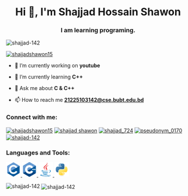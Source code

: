 <h1 align="center">Hi 👋, I'm Shajjad Hossain Shawon</h1>
<h3 align="center">I am learning programing.</h3>

<p align="left"> <img src="https://komarev.com/ghpvc/?username=shajjad-142&label=Profile%20views&color=0e75b6&style=flat" alt="shajjad-142" /> </p>

<p align="left"> <a href="https://twitter.com/shajjadshawon15" target="blank"><img src="https://img.shields.io/twitter/follow/shajjadshawon15?logo=twitter&style=for-the-badge" alt="shajjadshawon15" /></a> </p>

- 🔭 I’m currently working on **youtube**

- 🌱 I’m currently learning **C++**

- 💬 Ask me about **C & C++**

- 📫 How to reach me **21225103142@cse.bubt.edu.bd**

<h3 align="left">Connect with me:</h3>
<p align="left">
<a href="https://twitter.com/shajjadshawon15" target="blank"><img align="center" src="https://raw.githubusercontent.com/rahuldkjain/github-profile-readme-generator/master/src/images/icons/Social/twitter.svg" alt="shajjadshawon15" height="30" width="40" /></a>
<a href="https://fb.com/shajjad shawon" target="blank"><img align="center" src="https://raw.githubusercontent.com/rahuldkjain/github-profile-readme-generator/master/src/images/icons/Social/facebook.svg" alt="shajjad shawon" height="30" width="40" /></a>
<a href="https://instagram.com/shajjad_724" target="blank"><img align="center" src="https://raw.githubusercontent.com/rahuldkjain/github-profile-readme-generator/master/src/images/icons/Social/instagram.svg" alt="shajjad_724" height="30" width="40" /></a>
<a href="https://codeforces.com/profile/pseudonym_0170" target="blank"><img align="center" src="https://raw.githubusercontent.com/rahuldkjain/github-profile-readme-generator/master/src/images/icons/Social/codeforces.svg" alt="pseudonym_0170" height="30" width="40" /></a>
<a href="https://www.hackerearth.com/shajjad-142" target="blank"><img align="center" src="https://raw.githubusercontent.com/rahuldkjain/github-profile-readme-generator/master/src/images/icons/Social/hackerearth.svg" alt="shajjad-142" height="30" width="40" /></a>
</p>

<h3 align="left">Languages and Tools:</h3>
<p align="left"> <a href="https://www.cprogramming.com/" target="_blank" rel="noreferrer"> <img src="https://raw.githubusercontent.com/devicons/devicon/master/icons/c/c-original.svg" alt="c" width="40" height="40"/> </a> <a href="https://www.w3schools.com/cpp/" target="_blank" rel="noreferrer"> <img src="https://raw.githubusercontent.com/devicons/devicon/master/icons/cplusplus/cplusplus-original.svg" alt="cplusplus" width="40" height="40"/> </a> <a href="https://www.java.com" target="_blank" rel="noreferrer"> <img src="https://raw.githubusercontent.com/devicons/devicon/master/icons/java/java-original.svg" alt="java" width="40" height="40"/> </a> <a href="https://www.python.org" target="_blank" rel="noreferrer"> <img src="https://raw.githubusercontent.com/devicons/devicon/master/icons/python/python-original.svg" alt="python" width="40" height="40"/> </a> </p>

<p><img align="left" src="https://github-readme-stats.vercel.app/api/top-langs?username=shajjad-142&show_icons=true&locale=en&layout=compact" alt="shajjad-142" /></p>

<p>&nbsp;<img align="center" src="https://github-readme-stats.vercel.app/api?username=shajjad-142&show_icons=true&locale=en" alt="shajjad-142" /></p>
